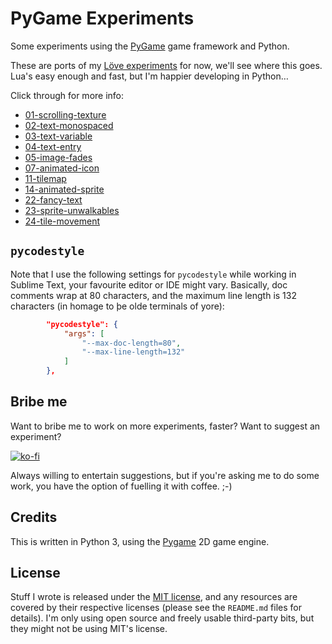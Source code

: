 # PyGame Experiments

Some experiments using the [PyGame](https://www.pygame.org/news) game framework
and Python.

These are ports of my
[Löve experiments](https://github.com/Taffer/love-experiments/) for now, we'll
see where this goes. Lua's easy enough and fast, but I'm happier developing in
Python…

Click through for more info:

* [01-scrolling-texture](01-scrolling-texture)
* [02-text-monospaced](02-text-monospaced)
* [03-text-variable](03-text-variable)
* [04-text-entry](04-text-entry)
* [05-image-fades](05-image-fades)
* [07-animated-icon](07-animated-icon)
* [11-tilemap](11-tilemap)
* [14-animated-sprite](14-animated-sprite)
* [22-fancy-text](22-fancy-text)
* [23-sprite-unwalkables](23-sprite-unwalkables)
* [24-tile-movement](24-tile-movement)

## `pycodestyle`

Note that I use the following settings for `pycodestyle` while working in
Sublime Text, your favourite editor or IDE might vary. Basically, doc comments
wrap at 80 characters, and the maximum line length is 132 characters (in homage
to þe olde terminals of yore):

```json
        "pycodestyle": {
            "args": [
                "--max-doc-length=80",
                "--max-line-length=132"
            ]
        },
```

## Bribe me

Want to bribe me to work on more experiments, faster? Want to suggest an
experiment?

[![ko-fi](https://ko-fi.com/img/githubbutton_sm.svg)](https://ko-fi.com/U7U541Y8C)

Always willing to entertain suggestions, but if you're asking me to do some
work, you have the option of fuelling it with coffee. ;-)

## Credits

This is written in Python 3, using the [Pygame](https://www.pygame.org/) 2D
game engine.

## License

Stuff I wrote is released under the [MIT license](LICENSE.md), and any
resources are covered by their respective licenses (please see the `README.md`
files for details). I'm only using open source and freely usable third-party
bits, but they might not be using MIT's license.
